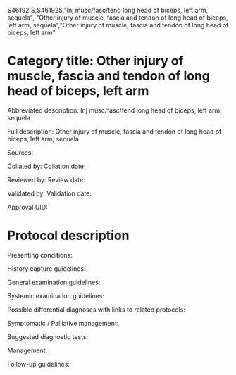 S46192,S,S46192S,"Inj musc/fasc/tend long head of biceps, left arm, sequela", "Other injury of muscle, fascia and tendon of long head of biceps, left arm, sequela","Other injury of muscle, fascia and tendon of long head of biceps, left arm"
# Category title: Other injury of muscle, fascia and tendon of long head of biceps, left arm

Abbreviated description: Inj musc/fasc/tend long head of biceps, left arm, sequela

Full description: Other injury of muscle, fascia and tendon of long head of biceps, left arm, sequela

Sources:

Collated by:
Collation date:

Reviewed by:
Review date:

Validated by:
Validation date:

Approval UID:

# Protocol description

Presenting conditions:

History capture guidelines:

General examination guidelines:

Systemic examination guidelines:

Possible differential diagnoses with links to related protocols:

Symptomatic / Palliative management:

Suggested diagnostic tests:

Management:

Follow-up guidelines:
